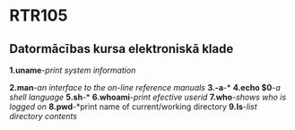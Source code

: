 # RTR105
## Datormācības kursa elektroniskā klade
**1.uname**-*print system information*


**2.man**-*an interface to the on-line reference manuals*
**3.-a**-*
**4.echo $0**-*a shell language*
**5.sh**-*
**6.whoami**-*print efective userid*
**7.who**-*shows who is logged on*
**8.pwd**-*print name of current/working directory
**9.ls**-*list directory contents*
